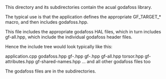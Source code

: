 This directory and its subdirectories contain the acual godafoss library.

The typical use is that the application defines the appropriate
GF_TARGET_* macro, and then includes godafoss.hpp.

This file includes the appropriate godafoss HAL files, which
in turn includes gf-all.hpp,
which include the individual godafoss header files.

Hence the include tree would look typically like this:

application.cpp
   godafoss.hpp
      gf-<target>.hpp
         gf-<mcu>.hpp
            gf-all.hpp
               torsor.hpp
               gf-attributes.hpp
               gf-shared-names.hpp
               ... and all other godafoss files too

The godafoss files are in the subdirectories.

